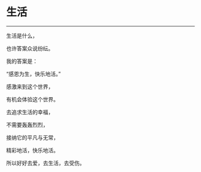 # 生活
---

生活是什么，

也许答案众说纷纭。

我的答案是：

“感恩为生，快乐地活。”

感激来到这个世界，

有机会体验这个世界。

去追求生活的幸福，

不需要轰轰烈烈，

接纳它的平凡与无常，

精彩地活，快乐地活。

所以好好去爱，去生活，去受伤。